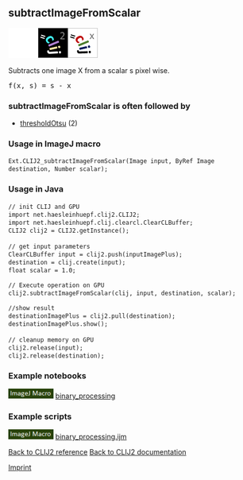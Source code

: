 ## subtractImageFromScalar
<img src="images/mini_empty_logo.png"/><img src="images/mini_clij2_logo.png"/><img src="images/mini_clijx_logo.png"/>

Subtracts one image X from a scalar s pixel wise.

<pre>f(x, s) = s - x</pre>

### subtractImageFromScalar is often followed by
* <a href="reference_thresholdOtsu">thresholdOtsu</a> (2)


### Usage in ImageJ macro
```
Ext.CLIJ2_subtractImageFromScalar(Image input, ByRef Image destination, Number scalar);
```


### Usage in Java
```
// init CLIJ and GPU
import net.haesleinhuepf.clij2.CLIJ2;
import net.haesleinhuepf.clij.clearcl.ClearCLBuffer;
CLIJ2 clij2 = CLIJ2.getInstance();

// get input parameters
ClearCLBuffer input = clij2.push(inputImagePlus);
destination = clij.create(input);
float scalar = 1.0;
```

```
// Execute operation on GPU
clij2.subtractImageFromScalar(clij, input, destination, scalar);
```

```
//show result
destinationImagePlus = clij2.pull(destination);
destinationImagePlus.show();

// cleanup memory on GPU
clij2.release(input);
clij2.release(destination);
```




### Example notebooks
<a href="https://clij.github.io/clij2-docs/md/binary_processing"><img src="images/language_macro.png" height="20"/></a> [binary_processing](https://clij.github.io/clij2-docs/md/binary_processing)  




### Example scripts
<a href="https://github.com/clij/clij2-docs/blob/master/src/main/macro/binary_processing.ijm"><img src="images/language_macro.png" height="20"/></a> [binary_processing.ijm](https://github.com/clij/clij2-docs/blob/master/src/main/macro/binary_processing.ijm)  


[Back to CLIJ2 reference](https://clij.github.io/clij2-docs/reference)
[Back to CLIJ2 documentation](https://clij.github.io/clij2-docs)

[Imprint](https://clij.github.io/imprint)
